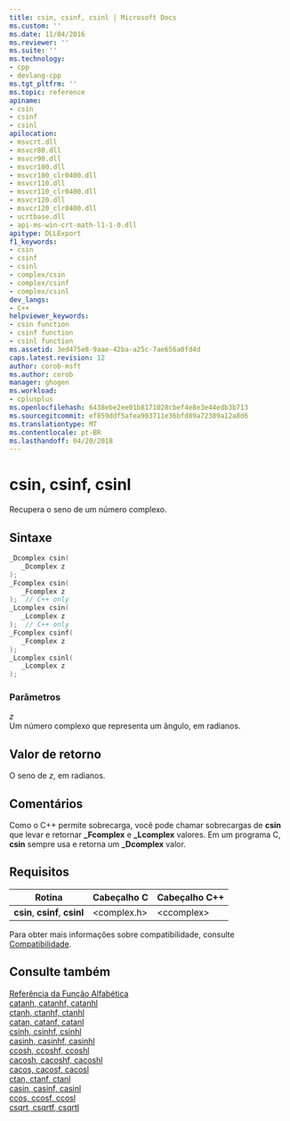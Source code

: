 ```yaml
---
title: csin, csinf, csinl | Microsoft Docs
ms.custom: ''
ms.date: 11/04/2016
ms.reviewer: ''
ms.suite: ''
ms.technology:
- cpp
- devlang-cpp
ms.tgt_pltfrm: ''
ms.topic: reference
apiname:
- csin
- csinf
- csinl
apilocation:
- msvcrt.dll
- msvcr80.dll
- msvcr90.dll
- msvcr100.dll
- msvcr100_clr0400.dll
- msvcr110.dll
- msvcr110_clr0400.dll
- msvcr120.dll
- msvcr120_clr0400.dll
- ucrtbase.dll
- api-ms-win-crt-math-l1-1-0.dll
apitype: DLLExport
f1_keywords:
- csin
- csinf
- csinl
- complex/csin
- complex/csinf
- complex/csinl
dev_langs:
- C++
helpviewer_keywords:
- csin function
- csinf function
- csinl function
ms.assetid: 3ed475e8-9aae-42ba-a25c-7ae656a0fd4d
caps.latest.revision: 12
author: corob-msft
ms.author: corob
manager: ghogen
ms.workload:
- cplusplus
ms.openlocfilehash: 6438ebe2ee01b8171028cbef4e8e3e44edb3b713
ms.sourcegitcommit: ef859ddf5afea903711e36bfd89a72389a12a8d6
ms.translationtype: MT
ms.contentlocale: pt-BR
ms.lasthandoff: 04/20/2018
---
```

# <a name="csin-csinf-csinl"></a>csin, csinf, csinl

Recupera o seno de um número complexo.

## <a name="syntax"></a>Sintaxe

```C
_Dcomplex csin(
   _Dcomplex z
);
_Fcomplex csin(
   _Fcomplex z
);  // C++ only
_Lcomplex csin(
   _Lcomplex z
);  // C++ only
_Fcomplex csinf(
   _Fcomplex z
);
_Lcomplex csinl(
   _Lcomplex z
);
```

### <a name="parameters"></a>Parâmetros

*z*<br/>
Um número complexo que representa um ângulo, em radianos.

## <a name="return-value"></a>Valor de retorno

O seno de *z*, em radianos.

## <a name="remarks"></a>Comentários

Como o C++ permite sobrecarga, você pode chamar sobrecargas de **csin** que levar e retornar **_Fcomplex** e **_Lcomplex** valores. Em um programa C, **csin** sempre usa e retorna um **_Dcomplex** valor.

## <a name="requirements"></a>Requisitos

|Rotina|Cabeçalho C|Cabeçalho C++|
|-------------|--------------|------------------|
|**csin**, **csinf**, **csinl**|\<complex.h>|\<ccomplex>|

Para obter mais informações sobre compatibilidade, consulte [Compatibilidade](../../c-runtime-library/compatibility.md).

## <a name="see-also"></a>Consulte também

[Referência da Função Alfabética](crt-alphabetical-function-reference.md)<br/>
[catanh, catanhf, catanhl](catanh-catanhf-catanhl.md)<br/>
[ctanh, ctanhf, ctanhl](ctanh-ctanhf-ctanhl.md)<br/>
[catan, catanf, catanl](catan-catanf-catanl.md)<br/>
[csinh, csinhf, csinhl](csinh-csinhf-csinhl.md)<br/>
[casinh, casinhf, casinhl](casinh-casinhf-casinhl.md)<br/>
[ccosh, ccoshf, ccoshl](ccosh-ccoshf-ccoshl.md)<br/>
[cacosh, cacoshf, cacoshl](cacosh-cacoshf-cacoshl.md)<br/>
[cacos, cacosf, cacosl](cacos-cacosf-cacosl.md)<br/>
[ctan, ctanf, ctanl](ctan-ctanf-ctanl.md)<br/>
[casin, casinf, casinl](casin-casinf-casinl.md)<br/>
[ccos, ccosf, ccosl](ccos-ccosf-ccosl.md)<br/>
[csqrt, csqrtf, csqrtl](csqrt-csqrtf-csqrtl.md)<br/>
